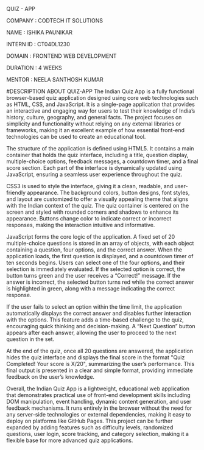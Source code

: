 QUIZ - APP

COMPANY : CODTECH IT SOLUTIONS

NAME : ISHIKA PAUNIKAR

INTERN ID : CT04DL1230

DOMAIN : FRONTEND WEB DEVELOPMENT

DURATION : 4 WEEKS

MENTOR : NEELA SANTHOSH KUMAR

#DESCRIPTION ABOUT QUIZ-APP
The Indian Quiz App is a fully functional browser-based quiz application designed using core web technologies such as HTML, CSS, and JavaScript. It is a single-page application that provides an interactive and engaging way for users to test their knowledge of India’s history, culture, geography, and general facts. The project focuses on simplicity and functionality without relying on any external libraries or frameworks, making it an excellent example of how essential front-end technologies can be used to create an educational tool.

The structure of the application is defined using HTML5. It contains a main container that holds the quiz interface, including a title, question display, multiple-choice options, feedback messages, a countdown timer, and a final score section. Each part of the interface is dynamically updated using JavaScript, ensuring a seamless user experience throughout the quiz.

CSS3 is used to style the interface, giving it a clean, readable, and user-friendly appearance. The background colors, button designs, font styles, and layout are customized to offer a visually appealing theme that aligns with the Indian context of the quiz. The quiz container is centered on the screen and styled with rounded corners and shadows to enhance its appearance. Buttons change color to indicate correct or incorrect responses, making the interaction intuitive and informative.

JavaScript forms the core logic of the application. A fixed set of 20 multiple-choice questions is stored in an array of objects, with each object containing a question, four options, and the correct answer. When the application loads, the first question is displayed, and a countdown timer of ten seconds begins. Users can select one of the four options, and their selection is immediately evaluated. If the selected option is correct, the button turns green and the user receives a “Correct!” message. If the answer is incorrect, the selected button turns red while the correct answer is highlighted in green, along with a message indicating the correct response.

If the user fails to select an option within the time limit, the application automatically displays the correct answer and disables further interaction with the options. This feature adds a time-based challenge to the quiz, encouraging quick thinking and decision-making. A “Next Question” button appears after each answer, allowing the user to proceed to the next question in the set.

At the end of the quiz, once all 20 questions are answered, the application hides the quiz interface and displays the final score in the format "Quiz Completed! Your score is X/20", summarizing the user’s performance. This final output is presented in a clear and simple format, providing immediate feedback on the user’s knowledge.

Overall, the Indian Quiz App is a lightweight, educational web application that demonstrates practical use of front-end development skills including DOM manipulation, event handling, dynamic content generation, and user feedback mechanisms. It runs entirely in the browser without the need for any server-side technologies or external dependencies, making it easy to deploy on platforms like GitHub Pages. This project can be further expanded by adding features such as difficulty levels, randomized questions, user login, score tracking, and category selection, making it a flexible base for more advanced quiz applications.









